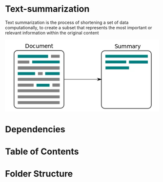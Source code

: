 # Text-summarization

Text summarization is the process of shortening a set of data computationally, to create a subset that represents the most important or relevant information within the original content

<p align="center">
<img src="https://github.com/akmeraki/Text-summarization/blob/main/images/b9bf06f6.png">
</p>

# Dependencies 


# Table of Contents 


# Folder Structure 